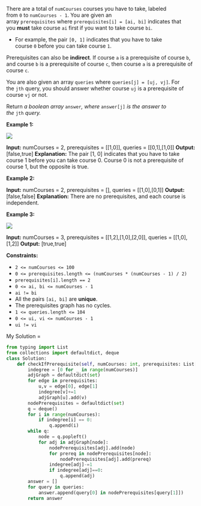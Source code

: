 There are a total of `numCourses` courses you have to take, labeled from `0` to `numCourses - 1`. You are given an array `prerequisites` where `prerequisites[i] = [ai, bi]` indicates that you **must** take course `ai` first if you want to take course `bi`.

- For example, the pair `[0, 1]` indicates that you have to take course `0` before you can take course `1`.

Prerequisites can also be **indirect**. If course `a` is a prerequisite of course `b`, and course `b` is a prerequisite of course `c`, then course `a` is a prerequisite of course `c`.

You are also given an array `queries` where `queries[j] = [uj, vj]`. For the `jth` query, you should answer whether course `uj` is a prerequisite of course `vj` or not.

Return _a boolean array_ `answer`_, where_ `answer[j]` _is the answer to the_ `jth` _query._

**Example 1:**

![](https://assets.leetcode.com/uploads/2021/05/01/courses4-1-graph.jpg)

**Input:** numCourses = 2, prerequisites = \[[1,0]], queries = \[[0,1],[1,0]]
**Output:** [false,true]
**Explanation:** The pair [1, 0] indicates that you have to take course 1 before you can take course 0.
Course 0 is not a prerequisite of course 1, but the opposite is true.

**Example 2:**

**Input:** numCourses = 2, prerequisites = [], queries = \[[1,0],[0,1]]
**Output:** [false,false]
**Explanation:** There are no prerequisites, and each course is independent.

**Example 3:**

![](https://assets.leetcode.com/uploads/2021/05/01/courses4-3-graph.jpg)

**Input:** numCourses = 3, prerequisites = \[[1,2],[1,0],[2,0]], queries = \[[1,0],[1,2]]
**Output:** [true,true]

**Constraints:**

- `2 <= numCourses <= 100`
- `0 <= prerequisites.length <= (numCourses * (numCourses - 1) / 2)`
- `prerequisites[i].length == 2`
- `0 <= ai, bi <= numCourses - 1`
- `ai != bi`
- All the pairs `[ai, bi]` are **unique**.
- The prerequisites graph has no cycles.
- `1 <= queries.length <= 104`
- `0 <= ui, vi <= numCourses - 1`
- `ui != vi`


My Solution = 
```python
from typing import List
from collections import defaultdict, deque
class Solution:
    def checkIfPrerequisite(self, numCourses: int, prerequisites: List[List[int]], queries: List[List[int]]) -> List[bool]:
        indegree = [0 for _ in range(numCourses)]
        adjGraph = defaultdict(set)
        for edge in prerequisites:
            u,v = edge[0], edge[1]
            indegree[v]+=1
            adjGraph[u].add(v)
        nodePrerequisites = defaultdict(set)
        q = deque()
        for i in range(numCourses):
            if indegree[i] == 0:
                q.append(i)
        while q:
            node = q.popleft()
            for adj in adjGraph[node]:
                nodePrerequisites[adj].add(node)
                for prereq in nodePrerequisites[node]:
                    nodePrerequisites[adj].add(prereq)
                indegree[adj]-=1
                if indegree[adj]==0:
                    q.append(adj)
        answer = []
        for query in queries:
            answer.append(query[0] in nodePrerequisites[query[1]])
        return answer
```

